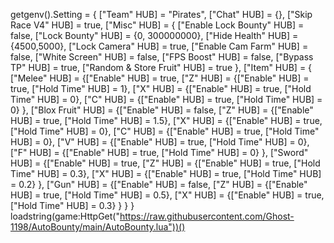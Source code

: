 getgenv().Setting = {
    ["Team" HUB] = "Pirates",
    ["Chat" HUB] = {},
    ["Skip Race V4" HUB] = true,
    ["Misc" HUB] = {
        ["Enable Lock Bounty" HUB] = false,
        ["Lock Bounty" HUB] = {0, 300000000},
        ["Hide Health" HUB] = {4500,5000},
        ["Lock Camera" HUB] = true,
        ["Enable Cam Farm" HUB] = false,
        ["White Screen" HUB] = false,
        ["FPS Boost" HUB] = false,
        ["Bypass TP" HUB] = true,
        ["Random & Store Fruit" HUB] = true
    },
    ["Item" HUB] = {
        ["Melee" HUB] = {["Enable" HUB] = true,
            ["Z" HUB] = {["Enable" HUB] = true, ["Hold Time" HUB] = 1},
            ["X" HUB] = {["Enable" HUB] = true, ["Hold Time" HUB] = 0},
            ["C" HUB] = {["Enable" HUB] = true, ["Hold Time" HUB] = 0}
        },
        ["Blox Fruit" HUB] = {["Enable" HUB] = false,
            ["Z" HUB] = {["Enable" HUB] = true, ["Hold Time" HUB] = 1.5},
            ["X" HUB] = {["Enable" HUB] = true, ["Hold Time" HUB] = 0},
            ["C" HUB] = {["Enable" HUB] = true, ["Hold Time" HUB] = 0},
            ["V" HUB] = {["Enable" HUB] = true, ["Hold Time" HUB] = 0},
            ["F" HUB] = {["Enable" HUB] = true, ["Hold Time" HUB] = 0}
        },
        ["Sword" HUB] = {["Enable" HUB] = true,
            ["Z" HUB] = {["Enable" HUB] = true, ["Hold Time" HUB] = 0.3},
            ["X" HUB] = {["Enable" HUB] = true, ["Hold Time" HUB] = 0.2}
        },
        ["Gun" HUB] = {["Enable" HUB] = false,
            ["Z" HUB] = {["Enable" HUB] = true, ["Hold Time" HUB] = 0.5},
            ["X" HUB] = {["Enable" HUB] = true, ["Hold Time" HUB] = 0.3}
        }
    }
}
loadstring(game:HttpGet("https://raw.githubusercontent.com/Ghost-1198/AutoBounty/main/AutoBounty.lua"))()

